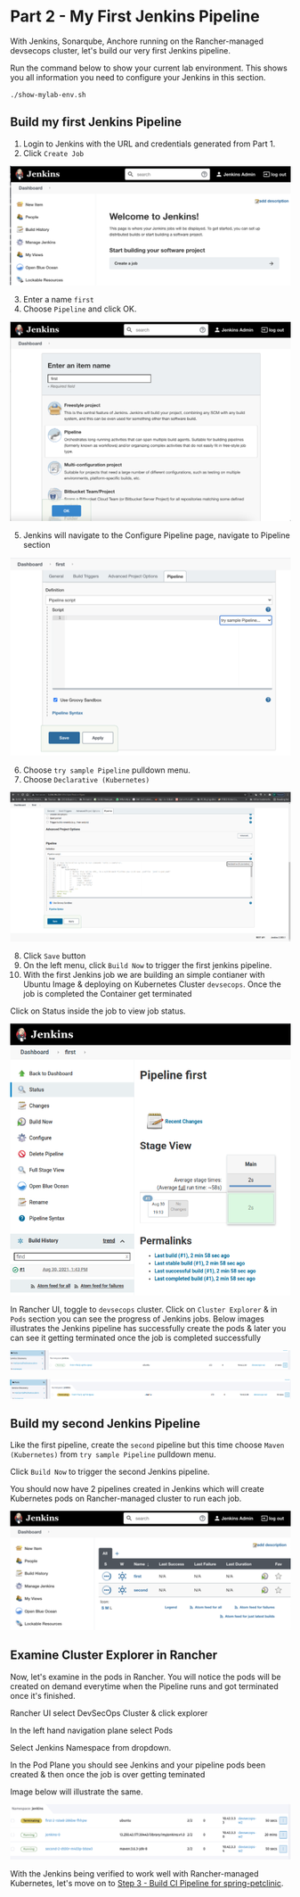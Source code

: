 # Part 2 - My First Jenkins Pipeline

With Jenkins, Sonarqube, Anchore running on the Rancher-managed devsecops cluster, let's build our very first Jenkins pipeline.

Run the command below to show your current lab environment. This shows you all information you need to configure your Jenkins in this section.

```
./show-mylab-env.sh
```

## Build my first Jenkins Pipeline

1. Login to Jenkins with the URL and credentials generated from Part 1.
2. Click `Create Job`

![Create Job in Jenkins](./images/jenkins-create-job.png)

3. Enter a name `first`
4. Choose `Pipeline` and click OK.

![Create Pipeline in Jenkins](./images/jenkins-create-pipeline.png)

5. Jenkins will navigate to the Configure Pipeline page, navigate to Pipeline section

![Create Job in Jenkins](./images/jenkins-configure-first-pipeline.png)

6. Choose `try sample Pipeline` pulldown menu.
7. Choose `Declarative (Kubernetes)`

![Create Job in Jenkins](./images/part2-step-build-my-firest-pipeline-jenkins-configure-first-pipeline-declarative-kubernetes.png)

8. Click `Save` button
9. On the left menu, click `Build Now` to trigger the first jenkins pipeline.
10. With the first Jenkins job we are building an simple contianer with Ubuntu Image & deploying on Kubernetes Cluster `devsecops`. Once the job is completed the Container get terminated 

Click on Status inside the job to view job status.

![ First Job pos in Rancher UI](./images/part2-jenkins-ui-job-build-status.png)

In Rancher UI, toggle to `devsecops` cluster. Click on `Cluster Explorer` & in `Pods` section you can see the progress of Jenkins jobs. Below images illustrates the Jenkins pipeline has successfully create the pods & later you can see it getting terminated once the job is completed successfully

![ First Job pos in Rancher UI](./images/part2-step-build-my-firest-pipeline-pod-running-status.png)

![Create Job in Jenkins](./images/part2-step-build-my-firest-pipeline-pod-terminating-post-jobrun.png)


## Build my second Jenkins Pipeline

Like the first pipeline, create the `second` pipeline but this time choose `Maven (Kubernetes)` from `try sample Pipeline` pulldown menu.

Click `Build Now` to trigger the second Jenkins pipeline.

You should now have 2 pipelines created in Jenkins which will create Kubernetes pods on Rancher-managed cluster to run each job. 

![Pipeline list in Jenkins](./images/jenkins-pipeline-list.png)

## Examine Cluster Explorer in Rancher

Now, let's examine in the pods in Rancher. You will notice the pods will be created on demand everytime when the Pipeline runs and got terminated once it's finished.

Rancher UI select DevSecOps Cluster & click explorer 

In the left hand navigation plane select Pods

Select Jenkins Namespace from dropdown. 

In the Pod Plane you should see Jenkins and your pipeline pods been created & then once the job is over getting teminated 

Image below will illustrate the same.

![Jenkins Pipeline Pods in RKE](./images/jenkins-pods-in-rke.png)

With the Jenkins being verified to work well with Rancher-managed Kubernetes, let's move on to 
[Step 3 - Build CI Pipeline for spring-petclinic](part-3.md).

